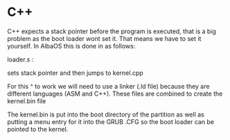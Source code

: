 # C++
C++ expects a stack pointer before the program is executed, that is a big problem as the boot loader wont set it. That means we have to set it yourself. In AlbaOS this is done in as follows:

loader.s :

sets stack pointer and then jumps to kernel.cpp

For this ^ to work we will need to use a linker (.ld file) because they are different languages (ASM and C++). These files are combined to create the kernel.bin file

The kernel.bin is put into the boot directory of the partition as well as putting a menu entry for it into the GRUB .CFG so the boot loader can be pointed to the kernel.